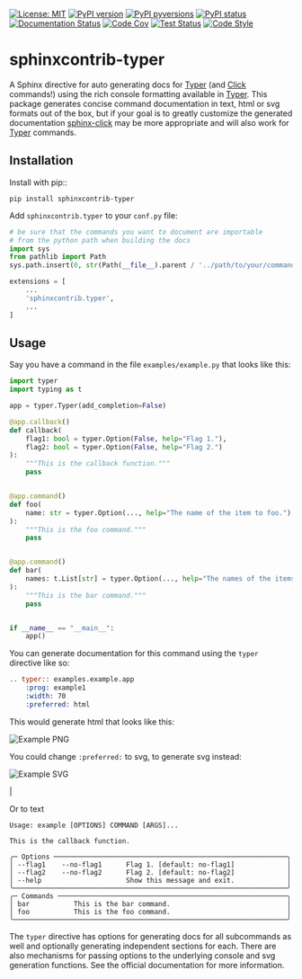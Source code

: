
[![License: MIT](https://img.shields.io/badge/License-MIT-blue.svg)](https://opensource.org/licenses/MIT)
[![PyPI version](https://badge.fury.io/py/sphinxcontrib-typer.svg)](https://pypi.python.org/pypi/sphinxcontrib-typer/)
[![PyPI pyversions](https://img.shields.io/pypi/pyversions/sphinxcontrib-typer.svg)](https://pypi.python.org/pypi/sphinxcontrib-typer/)
[![PyPI status](https://img.shields.io/pypi/status/sphinxcontrib-typer.svg)](https://pypi.python.org/pypi/sphinxcontrib-typer)
[![Documentation Status](https://readthedocs.org/projects/sphinxcontrib-typer/badge/?version=latest)](http://sphinxcontrib-typer.readthedocs.io/?badge=latest/)
[![Code Cov](https://codecov.io/gh/sphinx-contrib/typer/branch/main/graph/badge.svg?token=0IZOKN2DYL)](https://app.codecov.io/gh/sphinx-contrib/typer)
[![Test Status](https://github.com/sphinx-contrib/typer/workflows/test/badge.svg)](https://github.com/sphinx-contrib/typer/actions/workflows/test.yml)
[![Code Style](https://img.shields.io/badge/code%20style-black-000000.svg)](https://github.com/psf/black)

# sphinxcontrib-typer

A Sphinx directive for auto generating docs for [Typer](https://typer.tiangolo.com/) 
(and [Click](https://click.palletsprojects.com/) commands!) using the rich console
formatting available in [Typer](https://typer.tiangolo.com/). This package generates
concise command documentation in text, html or svg formats out of the box, but if your
goal is to greatly customize the generated documentation
[sphinx-click](https://sphinx-click.readthedocs.io/en/latest/) may be more appropriate
and will also work for [Typer](https://typer.tiangolo.com/) commands.

## Installation

Install with pip::

    pip install sphinxcontrib-typer

Add ``sphinxcontrib.typer`` to your ``conf.py`` file:

```python
# be sure that the commands you want to document are importable
# from the python path when building the docs
import sys
from pathlib import Path
sys.path.insert(0, str(Path(__file__).parent / '../path/to/your/commands'))

extensions = [
    ...
    'sphinxcontrib.typer',
    ...
]
```

## Usage

Say you have a command in the file ``examples/example.py`` that looks like
this:

```python
import typer
import typing as t

app = typer.Typer(add_completion=False)

@app.callback()
def callback(
    flag1: bool = typer.Option(False, help="Flag 1."),
    flag2: bool = typer.Option(False, help="Flag 2.")
):
    """This is the callback function."""
    pass


@app.command()
def foo(
    name: str = typer.Option(..., help="The name of the item to foo.")
):
    """This is the foo command."""
    pass


@app.command()
def bar(
    names: t.List[str] = typer.Option(..., help="The names of the items to bar."),
):
    """This is the bar command."""
    pass


if __name__ == "__main__":
    app()
```

You can generate documentation for this command using the ``typer`` directive
like so:

```rst
.. typer:: examples.example.app
    :prog: example1
    :width: 70
    :preferred: html
```

This would generate html that looks like this:

![Example PNG](https://raw.githubusercontent.com/sphinx-contrib/typer/main/example.html.png)

You could change ``:preferred:`` to svg, to generate svg instead:

![Example SVG](https://raw.githubusercontent.com/sphinx-contrib/typer/main/example.svg)

|

Or to text
                                                                                            
    Usage: example [OPTIONS] COMMAND [ARGS]...                                                  
                                                                                                
    This is the callback function.                                                              
                                                                                                
    ╭─ Options ──────────────────────────────────────────────────────────╮
    │ --flag1    --no-flag1      Flag 1. [default: no-flag1]             │
    │ --flag2    --no-flag2      Flag 2. [default: no-flag2]             │
    │ --help                     Show this message and exit.             │
    ╰────────────────────────────────────────────────────────────────────╯
    ╭─ Commands ─────────────────────────────────────────────────────────╮
    │ bar           This is the bar command.                             │
    │ foo           This is the foo command.                             │
    ╰────────────────────────────────────────────────────────────────────╯


The ``typer`` directive has options for generating docs for all subcommands as well
and optionally generating independent sections for each. There are also mechanisms
for passing options to the underlying console and svg generation functions. See the
official documentation for more information.
